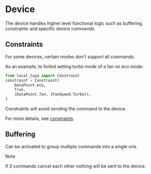 # Device
The device handles higher level functional logic such as buffering, constraints and specific device commands.

## Constraints
For some devices, certain modes don't support all commands.

As an example, to forbid setting turbo mode of a fan on eco mode:
```python
from local_tuya import Constraint
constraint = Constraint(
    DataPoint.eco,
    True,
    (DataPoint.fan, {FanSpeed.Turbo}),
)
```

Constraints will avoid sending the command to the device.

For more details, see [constraints](./constraints.py).

## Buffering
Can be activated to group multiple commands into a single one.

> [!NOTE]
> If 2 commands cancel each other nothing will be sent to the device.
